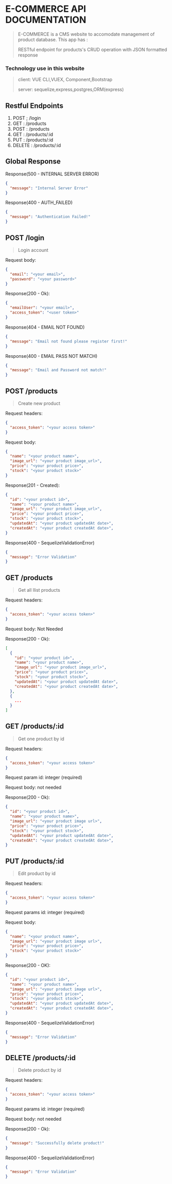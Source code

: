 # E-COMMERCE API DOCUMENTATION

> E-COMMERCE is a CMS website to accomodate management of product database. This app has :
>
> RESTful endpoint for products's CRUD operation with JSON formatted response

### Technology use in this website

> client: VUE CLI,VUEX, Component,Bootstrap
>
> server: sequelize,express,postgres,ORM(express)

## Restful Endpoints

1. POST ; /login
2. GET : /products
3. POST : /products
4. GET : /products/:id
5. PUT : /products/:id
6. DELETE : /products/:id

## Global Response

Response(500 - INTERNAL SERVER ERROR)

```json
{
  "message": "Internal Server Error"
}
```

Response(400 - AUTH_FAILED)

```json
{
  "message": "Authentication Failed!"
}
```

## POST /login
> Login account

Request body:

```json
{
  "email": "<your email>",
  "password": "<your password>"
}
```

Response(200 - Ok):

```json
{
  "emailUser": "<your email>",
  "access_token": "<user token>"
}
```

Response(404 - EMAIL NOT FOUND)

```json
{
  "message": "Email not found please register first!"
}
```

Response(400 - EMAIL PASS NOT MATCH)

```json
{
  "message": "Email and Password not match!"
}
```

## POST /products
> Create new product

Request headers:

```json
{
  "access_token": "<your access token>"
}
```

Request body:

```json
{
  "name": "<your product name>",
  "image_url": "<your product image_url>",
  "price": "<your product price>",
  "stock": "<your product stock>"
}
```

Response(201 - Created):

```json
{
  "id": "<your product id>",
  "name": "<your product name>",
  "image_url": "<your product image_url>",
  "price": "<your product price>",
  "stock": "<your product stock>",
  "updatedAt": "<your product updatedAt date>",
  "createdAt": "<your product createdAt date>",
}
```

Response(400 - SequelizeValidationError)

```json
{
  "message": "Error Validation"
}
```

## GET /products 
> Get all llist products

Request headers:

```json
{
  "access_token": "<your access token>"
}
```

Request body:
Not Needed

Response(200 - Ok):

```json
[
  {
    "id": "<your product id>",
    "name": "<your product name>",
    "image_url": "<your product image_url>",
    "price": "<your product price>",
    "stock": "<your product stock>",
    "updatedAt": "<your product updatedAt date>",
    "createdAt": "<your product createdAt date>",
  },
  {
    ...
  }
]
```

## GET /products/:id
> Get one product by id

Request headers:

```json
{
  "access_token": "<your access token>"
}
```

Request param id: integer (required)

Request body:
not needed

Response(200 - Ok):

```json
{
  "id": "<your product id>",
  "name": "<your product name>",
  "image_url": "<your product image url>",
  "price": "<your product price>",
  "stock": "<your product stock>",
  "updatedAt": "<your product updatedAt date>",
  "createdAt": "<your product createdAt date>",
}
```

## PUT /products/:id
> Edit product by id

Request headers:

```json
{
  "access_token": "<your access token>"
}
```

Request params id: integer (required)

Request body:

```json
{
  "name": "<your product name>",
  "image_url": "<your product image url>",
  "price": "<your product price>",
  "stock": "<your product stock>"
}
```

Response(200 - OK):

```json
{
  "id": "<your product id>",
  "name": "<your product name>",
  "image_url": "<your product image url>",
  "price": "<your product price>",
  "stock": "<your product stock>",
  "updatedAt": "<your product updatedAt date>",
  "createdAt": "<your product createdAt date>",
}
```

Response(400 - SequelizeValidationError)

```json
{
  "message": "Error Validation"
}
```

## DELETE /products/:id
> Delete product by id

Request headers:

```json
{
  "access_token": "<your access token>"
}
```

Request params id: integer (required)

Request body:
not needed

Response(200 - Ok):

```json
{
  "message": "Successfully delete product!"
}
```

Response(400 - SequelizeValidationError)

```json
{
  "message": "Error Validation"
}
```
